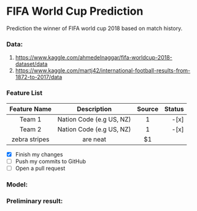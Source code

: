 # FIFA World Cup Prediction
Prediction the winner of FIFA world cup 2018 based on match history.
### Data:
1. https://www.kaggle.com/ahmedelnaggar/fifa-worldcup-2018-dataset/data
2. https://www.kaggle.com/martj42/international-football-results-from-1872-to-2017/data

### Feature List


| Feature Name  | Description | Source | Status |
|:-------------:|:-------------:|:-----:|----:|
| Team 1      | Nation Code (e.g US, NZ) | 1 |-[x]|
| Team 2     | Nation Code  (e.g US, NZ) | 1 |-[x]|
| zebra stripes | are neat      |    $1 |

- [x] Finish my changes
- [ ] Push my commits to GitHub
- [ ] Open a pull request

### Model:

### Preliminary result:

